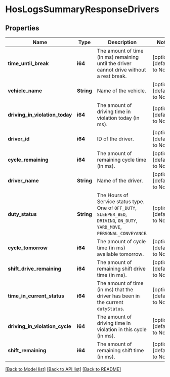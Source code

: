 # HosLogsSummaryResponseDrivers

## Properties
Name | Type | Description | Notes
------------ | ------------- | ------------- | -------------
**time_until_break** | **i64** | The amount of time (in ms) remaining until the driver cannot drive without a rest break. | [optional] [default to None]
**vehicle_name** | **String** | Name of the vehicle. | [optional] [default to None]
**driving_in_violation_today** | **i64** | The amount of driving time in violation today (in ms). | [optional] [default to None]
**driver_id** | **i64** | ID of the driver. | [optional] [default to None]
**cycle_remaining** | **i64** | The amount of remaining cycle time (in ms). | [optional] [default to None]
**driver_name** | **String** | Name of the driver. | [optional] [default to None]
**duty_status** | **String** | The Hours of Service status type. One of `OFF_DUTY`, `SLEEPER_BED`, `DRIVING`, `ON_DUTY`, `YARD_MOVE`, `PERSONAL_CONVEYANCE`. | [optional] [default to None]
**cycle_tomorrow** | **i64** | The amount of cycle time (in ms) available tomorrow. | [optional] [default to None]
**shift_drive_remaining** | **i64** | The amount of remaining shift drive time (in ms). | [optional] [default to None]
**time_in_current_status** | **i64** | The amount of time (in ms) that the driver has been in the current `dutyStatus`. | [optional] [default to None]
**driving_in_violation_cycle** | **i64** | The amount of driving time in violation in this cycle (in ms). | [optional] [default to None]
**shift_remaining** | **i64** | The amount of remaining shift time (in ms). | [optional] [default to None]

[[Back to Model list]](../README.md#documentation-for-models) [[Back to API list]](../README.md#documentation-for-api-endpoints) [[Back to README]](../README.md)


